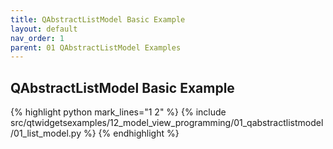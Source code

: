 ```yaml
---
title: QAbstractListModel Basic Example
layout: default
nav_order: 1
parent: 01 QAbstractListModel Examples
---
```


## QAbstractListModel Basic Example

{% highlight python mark_lines="1 2" %}
{% include src/qtwidgetsexamples/12_model_view_programming/01_qabstractlistmodel/01_list_model.py %}
{% endhighlight %}
